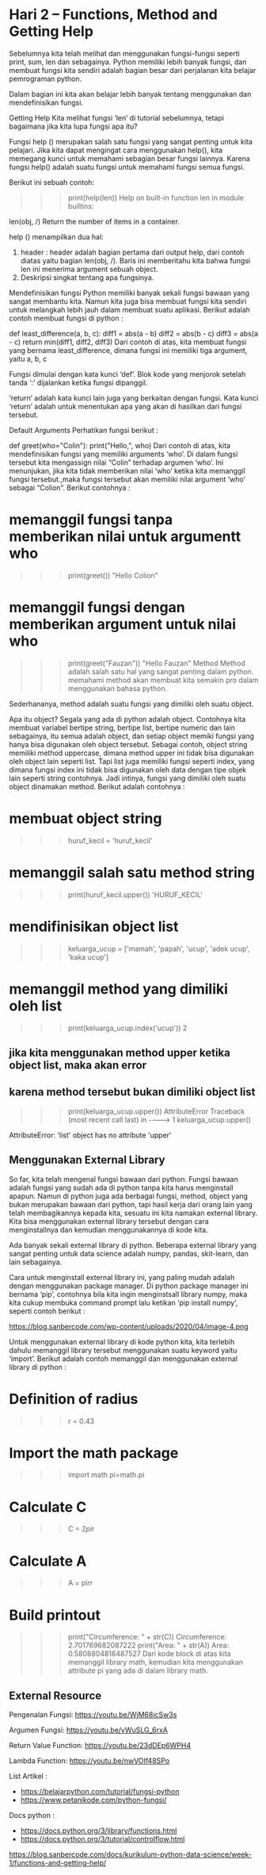 # Hari 2 – Functions, Method and Getting Help

Sebelumnya kita telah melihat dan menggunakan fungsi-fungsi seperti print, sum, len dan sebagainya. Python memiliki lebih banyak fungsi, dan membuat fungsi kita sendiri adalah bagian besar dari perjalanan kita belajar pemrograman python.

Dalam bagian ini kita akan belajar lebih banyak tentang menggunakan dan mendefinisikan fungsi.

Getting Help
Kita melihat fungsi ‘len’ di tutorial sebelumnya, tetapi bagaimana jika kita lupa fungsi apa itu?

Fungsi help () merupakan salah satu fungsi yang sangat penting untuk kita pelajari. Jika kita dapat mengingat cara menggunakan help(), kita memegang kunci untuk memahami sebagian besar fungsi lainnya. Karena fungsi help() adalah suatu fungsi untuk memahami fungsi semua fungsi.

Berikut ini sebuah contoh:

>>>print(help(len))
Help on built-in function len in module builtins:

len(obj, /)
    Return the number of items in a container.

help () menampilkan dua hal:

1. header : header adalah bagian pertama dari output help, dari contoh diatas yaitu bagian len(obj, /). Baris ini memberitahu kita bahwa fungsi len ini menerima argument sebuah object.
2. Deskripsi singkat tentang apa fungsinya.

Mendefinisikan fungsi 
Python memiliki banyak sekali fungsi bawaan yang sangat membantu kita. Namun kita juga bisa membuat fungsi kita sendiri untuk melangkah lebih jauh dalam membuat suatu aplikasi. Berikut adalah contoh membuat fungsi di python :

def least_difference(a, b, c):
    diff1 = abs(a - b)
    diff2 = abs(b - c)
    diff3 = abs(a - c)
    return min(diff1, diff2, diff3)
Dari contoh di atas, kita membuat fungsi yang bernama least_difference, dimana fungsi ini memiliki tiga argument, yaitu a, b, c

Fungsi dimulai dengan kata kunci ‘def’. Blok kode yang menjorok setelah tanda ‘:’ dijalankan ketika fungsi dipanggil.

‘return’ adalah kata kunci lain juga yang berkaitan dengan fungsi. Kata kunci ‘return’ adalah untuk menentukan apa yang akan di hasilkan dari fungsi tersebut.

Default Arguments
Perhatikan fungsi berikut :

def greet(who="Colin"):
    print("Hello,", who)
Dari contoh di atas, kita mendefinisikan fungsi yang memiliki arguments ‘who’. Di dalam fungsi tersebut kita mengassign nilai “Colin” terhadap argumen ‘who’. Ini menunjukan, jika kita tidak memberikan nilai ‘who’ ketika kita memanggil fungsi tersebut.,maka fungsi tersebut akan memiliki nilai argument ‘who’ sebagai “Colion”. Berikut contohnya :

# memanggil fungsi tanpa memberikan nilai untuk argumentt who
>>>print(greet())
"Hello Colion"

# memanggil fungsi dengan memberikan argument untuk nilai who
>>>print(greet("Fauzan"))
"Hello Fauzan"
Method
Method adalah salah satu hal yang sangat penting dalam python. memahami method akan membuat kita semakin pro dalam menggunakan bahasa python.

Sederhananya, method adalah suatu fungsi yang dimiliki oleh suatu object.

Apa itu object? Segala yang ada di python adalah object. Contohnya kita membuat variabel bertipe string, bertipe list, bertipe numeric dan lain sebagainya, itu semua adalah object, dan setiap object memiki fungsi yang hanya bisa digunakan oleh object tersebut. Sebagai contoh, object string memiliki method uppercase, dimana method upper ini tidak bisa digunakan oleh object lain seperti list. Tapi list juga memiliki fungsi seperti index, yang dimana fungsi index ini tidak bisa digunakan oleh data dengan tipe objek lain seperti string contohnya. Jadi intinya, fungsi yang dimiliki oleh suatu object dinamakan method. Berikut adalah contohnya :

# membuat object string
>>> huruf_kecil = 'huruf_kecil'
# memanggil salah satu method string
>>> print(huruf_kecil.upper())
'HURUF_KECIL'

# mendifinisikan object list
>>>keluarga_ucup = ['mamah', 'papah', 'ucup', 'adek ucup', 'kaka ucup']
# memanggil method yang dimiliki oleh list
>>>print(keluarga_ucup.index('ucup'))
2

## jika kita menggunakan method upper ketika object list, maka akan error
## karena method tersebut bukan dimiliki object list
>>>print(keluarga_ucup.upper())
AttributeError                            Traceback (most recent call last)
<ipython-input-12-13e588d6418a> in <module>
----> 1 keluarga_ucup.upper()

AttributeError: 'list' object has no attribute 'upper'

## Menggunakan External Library
So far, kita telah mengenal fungsi bawaan dari python. Fungsi bawaan adalah fungsi yang sudah ada di python tanpa kita harus menginstall apapun. Namun di python juga ada berbagai fungsi, method, object yang bukan merupakan bawaan dari python, tapi hasil kerja dari orang lain yang telah membagikannya kepada kita, sesuatu ini kita namakan external library. Kita bisa menggunakan external library tersebut dengan cara menginstallnya dan kemudian menggunakannya di kode kita.

Ada banyak sekali external library di python. Beberapa external library yang sangat penting untuk data science adalah numpy, pandas, skit-learn, dan lain sebagainya.

Cara untuk menginstall external library ini, yang paling mudah adalah dengan menggunakan package manager. Di python package manager ini bernama ‘pip’, contohnya bila kita ingin menginstsall library numpy, maka kita cukup membuka command prompt lalu ketikan ‘pip install numpy’, seperti contoh berikut :

https://blog.sanbercode.com/wp-content/uploads/2020/04/image-4.png

Untuk menggunakan external library di kode python kita, kita terlebih dahulu memanggil library tersebut menggunakan suatu keyword yaitu ‘import’. Berikut adalah contoh memanggil dan menggunakan external library di python :

# Definition of radius
>>>r = 0.43

# Import the math package
>>>import math
>>>pi=math.pi 

# Calculate C
>>>C = 2*pi*r 

# Calculate A
>>>A = pi*r*r 

# Build printout
>>>print("Circumference: " + str(C))
Circumference: 2.701769682087222
>>>print("Area: " + str(A))
Area: 0.5808804816487527
Dari kode block di atas kita memanggil library math, kemudian kita menggunakan attribute pi yang ada di dalam library math.

## External Resource
Pengenalan Fungsi: https://youtu.be/WjM68icSw3s

Argumen Fungsi: https://youtu.be/vWuSLG_6rxA

Return Value Function: https://youtu.be/23dDEp6WPH4

Lambda Function: https://youtu.be/nwVOIf48SPo

List Artikel :

  * https://belajarpython.com/tutorial/fungsi-python
  * https://www.petanikode.com/python-fungsi/

Docs python :

  * https://docs.python.org/3/library/functions.html
  * https://docs.python.org/3/tutorial/controlflow.html
  

https://blog.sanbercode.com/docs/kurikulum-python-data-science/week-1/functions-and-getting-help/

